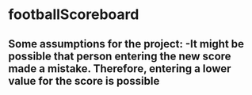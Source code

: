 # footballScoreboard

Some assumptions for the project:
-It might be possible that person entering the new score made a mistake. Therefore, entering a lower value for the score is possible
-